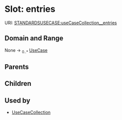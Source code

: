 
# Slot: entries




URI: [STANDARDSUSECASE:useCaseCollection__entries](https://w3id.org/bridge2ai/standards-usecase-schema/useCaseCollection__entries)


## Domain and Range

None &#8594;  <sub>0..\*</sub> [UseCase](UseCase.md)

## Parents


## Children


## Used by

 * [UseCaseCollection](UseCaseCollection.md)
